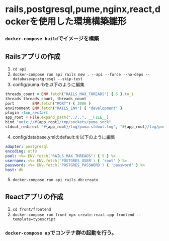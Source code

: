 # rails,postgresql,pume,nginx,react,dockerを使用した環境構築雛形
### `docker-compose build`でイメージを構築

## Railsアプリの作成
1. `cd api`<br>
2. `docker-compose run api rails new . --api --force --no-deps --database=postgresql --skip-test`<br>
3. config/puma.rbを以下のように編集<br>
```ruby:config/puma.rb
threads_count = ENV.fetch("RAILS_MAX_THREADS") { 5 }.to_i
threads threads_count, threads_count
port        ENV.fetch("PORT") { 3000 }
environment ENV.fetch("RAILS_ENV") { "development" } 
plugin :tmp_restart
app_root = File.expand_path("../..", __FILE__) 
bind "unix://#{app_root}/tmp/sockets/puma.sock"
stdout_redirect "#{app_root}/log/puma.stdout.log", "#{app_root}/log/puma.stderr.log", true
```
4. config/database.ymlのdefault:を以下のように編集<br>
```ruby:config/database.yml
adapter: postgresql
encoding: utf8
pool: <%= ENV.fetch("RAILS_MAX_THREADS") { 5 } %>
username: <%= ENV.fetch('POSTGRES_USER') { 'root' } %>
password: <%= ENV.fetch('POSTGRES_PASSWORD') { 'password' } %>
host: db
``` 
5. `docker-compose run api rails db:create`

## Reactアプリの作成
1. `cd front/frontend`<br>
2. `docker-compose run front npx create-react-app frontend --template=typescript`<br>


### `docker-compose up`でコンテナ群の起動を行う。
